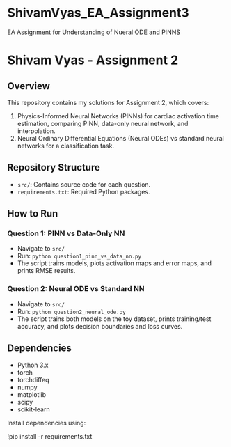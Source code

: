 # ShivamVyas_EA_Assignment3
EA Assignment for Understanding of  Nueral ODE and PINNS


# Shivam Vyas - Assignment 2

## Overview
This repository contains my solutions for Assignment 2, which covers:

1. Physics-Informed Neural Networks (PINNs) for cardiac activation time estimation, comparing PINN, data-only neural network, and interpolation.
2. Neural Ordinary Differential Equations (Neural ODEs) vs standard neural networks for a classification task.

## Repository Structure
- `src/`: Contains source code for each question.
- `requirements.txt`: Required Python packages.

## How to Run

### Question 1: PINN vs Data-Only NN
- Navigate to `src/`
- Run: `python question1_pinn_vs_data_nn.py`
- The script trains models, plots activation maps and error maps, and prints RMSE results.

### Question 2: Neural ODE vs Standard NN
- Navigate to `src/`
- Run: `python question2_neural_ode.py`
- The script trains both models on the toy dataset, prints training/test accuracy, and plots decision boundaries and loss curves.

## Dependencies
- Python 3.x
- torch
- torchdiffeq
- numpy
- matplotlib
- scipy
- scikit-learn

Install dependencies using:  

!pip install -r requirements.txt

